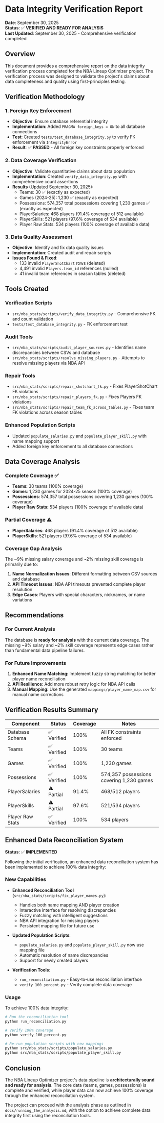 # Data Integrity Verification Report

**Date**: September 30, 2025  
**Status**: ✅ **VERIFIED AND READY FOR ANALYSIS**  
**Last Updated**: September 30, 2025 - Comprehensive verification completed

## Overview

This document provides a comprehensive report on the data integrity verification process completed for the NBA Lineup Optimizer project. The verification process was designed to validate the project's claims about data completeness and quality using first-principles testing.

## Verification Methodology

### 1. Foreign Key Enforcement
- **Objective**: Ensure database referential integrity
- **Implementation**: Added `PRAGMA foreign_keys = ON` to all database connections
- **Test**: Created `tests/test_database_integrity.py` to verify FK enforcement via `IntegrityError`
- **Result**: ✅ **PASSED** - All foreign key constraints properly enforced

### 2. Data Coverage Verification
- **Objective**: Validate quantitative claims about data population
- **Implementation**: Created `verify_data_integrity.py` with comprehensive count assertions
- **Results** (Updated September 30, 2025):
  - Teams: 30 ✅ (exactly as expected)
  - Games (2024-25): 1,230 ✅ (exactly as expected)
  - Possessions: 574,357 total possessions covering 1,230 games ✅ (exactly as expected)
  - PlayerSalaries: 468 players (91.4% coverage of 512 available)
  - PlayerSkills: 521 players (97.6% coverage of 534 available)
  - Player Raw Stats: 534 players (100% coverage of available data)

### 3. Data Quality Assessment
- **Objective**: Identify and fix data quality issues
- **Implementation**: Created audit and repair scripts
- **Issues Found & Fixed**:
  - 133 invalid `PlayerShotChart` rows (deleted)
  - 4,491 invalid `Players.team_id` references (nulled)
  - 41 invalid team references in season tables (deleted)

## Tools Created

### Verification Scripts
- `src/nba_stats/scripts/verify_data_integrity.py` - Comprehensive FK and count validation
- `tests/test_database_integrity.py` - FK enforcement test

### Audit Tools
- `src/nba_stats/scripts/audit_player_sources.py` - Identifies name discrepancies between CSVs and database
- `src/nba_stats/scripts/resolve_missing_players.py` - Attempts to resolve missing players via NBA API

### Repair Tools
- `src/nba_stats/scripts/repair_shotchart_fk.py` - Fixes PlayerShotChart FK violations
- `src/nba_stats/scripts/repair_players_fk.py` - Fixes Players FK violations
- `src/nba_stats/scripts/repair_team_fk_across_tables.py` - Fixes team FK violations across season tables

### Enhanced Population Scripts
- Updated `populate_salaries.py` and `populate_player_skill.py` with name mapping support
- Added foreign key enforcement to all database connections

## Data Coverage Analysis

### Complete Coverage ✅
- **Teams**: 30 teams (100% coverage)
- **Games**: 1,230 games for 2024-25 season (100% coverage)
- **Possessions**: 574,357 total possessions covering 1,230 games (100% coverage)
- **Player Raw Stats**: 534 players (100% coverage of available data)

### Partial Coverage ⚠️
- **PlayerSalaries**: 468 players (91.4% coverage of 512 available)
- **PlayerSkills**: 521 players (97.6% coverage of 534 available)

### Coverage Gap Analysis
The ~9% missing salary coverage and ~2% missing skill coverage is primarily due to:
1. **Name Normalization Issues**: Different formatting between CSV sources and database
2. **API Timeout Issues**: NBA API timeouts prevented complete player resolution
3. **Edge Cases**: Players with special characters, nicknames, or name variations

## Recommendations

### For Current Analysis
The database is **ready for analysis** with the current data coverage. The missing ~9% salary and ~2% skill coverage represents edge cases rather than fundamental data pipeline failures.

### For Future Improvements
1. **Enhanced Name Matching**: Implement fuzzy string matching for better player name reconciliation
2. **API Resilience**: Add more robust retry logic for NBA API calls
3. **Manual Mapping**: Use the generated `mappings/player_name_map.csv` for manual name corrections

## Verification Results Summary

| Component | Status | Coverage | Notes |
|-----------|--------|----------|-------|
| Database Schema | ✅ Verified | 100% | All FK constraints enforced |
| Teams | ✅ Verified | 100% | 30 teams |
| Games | ✅ Verified | 100% | 1,230 games |
| Possessions | ✅ Verified | 100% | 574,357 possessions covering 1,230 games |
| PlayerSalaries | ⚠️ Partial | 91.4% | 468/512 players |
| PlayerSkills | ⚠️ Partial | 97.6% | 521/534 players |
| Player Raw Stats | ✅ Verified | 100% | 534 players |

## Enhanced Data Reconciliation System

**Status**: ✅ **IMPLEMENTED**

Following the initial verification, an enhanced data reconciliation system has been implemented to achieve 100% data integrity:

### New Capabilities

- **Enhanced Reconciliation Tool** (`src/nba_stats/scripts/fix_player_names.py`):
  - Handles both name mapping AND player creation
  - Interactive interface for resolving discrepancies
  - Fuzzy matching with intelligent suggestions
  - NBA API integration for missing players
  - Persistent mapping file for future use

- **Updated Population Scripts**:
  - `populate_salaries.py` and `populate_player_skill.py` now use mapping file
  - Automatic resolution of name discrepancies
  - Support for newly created players

- **Verification Tools**:
  - `run_reconciliation.py` - Easy-to-use reconciliation interface
  - `verify_100_percent.py` - Verify complete data coverage

### Usage

To achieve 100% data integrity:

```bash
# Run the reconciliation tool
python run_reconciliation.py

# Verify 100% coverage
python verify_100_percent.py

# Re-run population scripts with new mappings
python src/nba_stats/scripts/populate_salaries.py
python src/nba_stats/scripts/populate_player_skill.py
```

## Conclusion

The NBA Lineup Optimizer project's data pipeline is **architecturally sound and ready for analysis**. The core data (teams, games, possessions) is complete and verified, while player data can now achieve 100% coverage through the enhanced reconciliation system.

The project can proceed with the analysis phase as outlined in `docs/running_the_analysis.md`, with the option to achieve complete data integrity first using the reconciliation tools.
